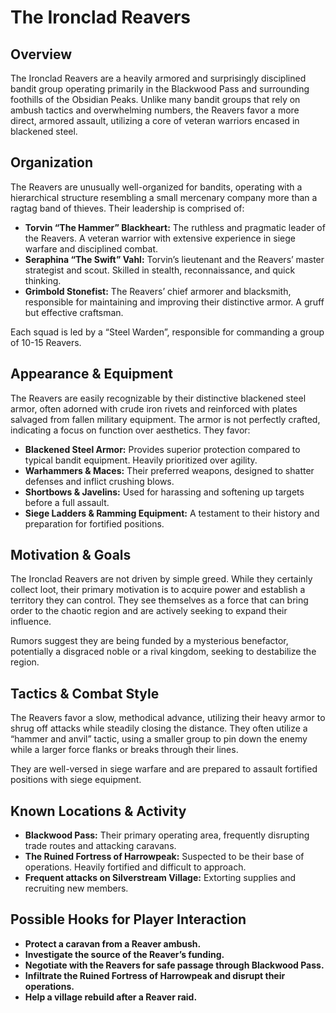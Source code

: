# The Ironclad Reavers

## Overview

The Ironclad Reavers are a heavily armored and surprisingly disciplined bandit group operating primarily in the Blackwood Pass and surrounding foothills of the Obsidian Peaks. Unlike many bandit groups that rely on ambush tactics and overwhelming numbers, the Reavers favor a more direct, armored assault, utilizing a core of veteran warriors encased in blackened steel.

## Organization

The Reavers are unusually well-organized for bandits, operating with a hierarchical structure resembling a small mercenary company more than a ragtag band of thieves.  Their leadership is comprised of:

*   **Torvin “The Hammer” Blackheart:** The ruthless and pragmatic leader of the Reavers. A veteran warrior with extensive experience in siege warfare and disciplined combat.
*   **Seraphina “The Swift” Vahl:** Torvin’s lieutenant and the Reavers’ master strategist and scout. Skilled in stealth, reconnaissance, and quick thinking.
*   **Grimbold Stonefist:**  The Reavers’ chief armorer and blacksmith, responsible for maintaining and improving their distinctive armor. A gruff but effective craftsman.

Each squad is led by a “Steel Warden”, responsible for commanding a group of 10-15 Reavers.

## Appearance & Equipment

The Reavers are easily recognizable by their distinctive blackened steel armor, often adorned with crude iron rivets and reinforced with plates salvaged from fallen military equipment. The armor is not perfectly crafted, indicating a focus on function over aesthetics. They favor:

*   **Blackened Steel Armor:** Provides superior protection compared to typical bandit equipment. Heavily prioritized over agility.
*   **Warhammers & Maces:** Their preferred weapons, designed to shatter defenses and inflict crushing blows.
*   **Shortbows & Javelins:** Used for harassing and softening up targets before a full assault.
*   **Siege Ladders & Ramming Equipment:** A testament to their history and preparation for fortified positions.

## Motivation & Goals

The Ironclad Reavers are not driven by simple greed. While they certainly collect loot, their primary motivation is to acquire power and establish a territory they can control. They see themselves as a force that can bring order to the chaotic region and are actively seeking to expand their influence.

Rumors suggest they are being funded by a mysterious benefactor, potentially a disgraced noble or a rival kingdom, seeking to destabilize the region.

## Tactics & Combat Style

The Reavers favor a slow, methodical advance, utilizing their heavy armor to shrug off attacks while steadily closing the distance. They often utilize a “hammer and anvil” tactic, using a smaller group to pin down the enemy while a larger force flanks or breaks through their lines.

They are well-versed in siege warfare and are prepared to assault fortified positions with siege equipment.

## Known Locations & Activity

*   **Blackwood Pass:** Their primary operating area, frequently disrupting trade routes and attacking caravans.
*   **The Ruined Fortress of Harrowpeak:** Suspected to be their base of operations. Heavily fortified and difficult to approach.
*   **Frequent attacks on Silverstream Village:**  Extorting supplies and recruiting new members.

## Possible Hooks for Player Interaction

*   **Protect a caravan from a Reaver ambush.**
*   **Investigate the source of the Reaver’s funding.**
*   **Negotiate with the Reavers for safe passage through Blackwood Pass.**
*   **Infiltrate the Ruined Fortress of Harrowpeak and disrupt their operations.**
*   **Help a village rebuild after a Reaver raid.**
